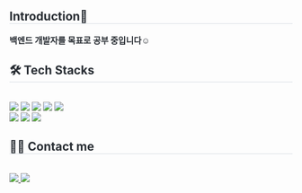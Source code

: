 <div align= "center">
    </div>
    <div style="text-align: left;"> 
    <h2 style="border-bottom: 1px solid #d8dee4; color: #282d33;"> Introduction👋 </h2>  
    <div style="font-weight: 700; font-size: 15px; text-align: left; color: #282d33;"> 백엔드 개발자를 목표로 공부 중입니다☺️ </div> 
    </div>
    <div style="text-align: left;">
    <h2 style="border-bottom: 1px solid #d8dee4; color: #282d33;"> 🛠️ Tech Stacks </h2> <br> 
    <div style="margin: ; text-align: left;" "text-align: left;"> <img src="https://img.shields.io/badge/Java-007396?style=flat-square&logo=Java&logoColor=white">
          <img src="https://img.shields.io/badge/Spring-6DB33F?style=flat-square&logo=Spring&logoColor=white">
          <img src="https://img.shields.io/badge/Spring Boot-6DB33F?style=flat-square&logo=Spring Boot&logoColor=white">
          <img src="https://img.shields.io/badge/MySQL-4479A1?style=flat-square&logo=MySQL&logoColor=white">
          <img src="https://img.shields.io/badge/C-A8B9CC?style=flat-square&logo=C&logoColor=white">
          <br/><img src="https://img.shields.io/badge/Python-3776AB?style=flat-square&logo=Python&logoColor=white">
          <img src="https://img.shields.io/badge/Flask-000000?style=flat-square&logo=Flask&logoColor=white">
          <img src="https://img.shields.io/badge/Figma-F24E1E?style=flat-square&logo=Figma&logoColor=white">
          </div>
    </div>
    <div style="text-align: left;">
    <h2 style="border-bottom: 1px solid #d8dee4; color: #282d33;"> 🧑‍💻 Contact me </h2> <br> 
    <div style="text-align: left;"> <a href=https://www.instagram.com/h__riiiin?igsh=MWF2YWVtcTE1MG9idw%3D%3D&utm_source=qr> <img src="https://img.shields.io/badge/Instagram-E4405F?style=flat-square&logo=Instagram&logoColor=white&link=https://www.instagram.com/h__riiiin?igsh=MWF2YWVtcTE1MG9idw%3D%3D&utm_source=qr"> </a>
         <a href=mailto:jenny1zzang@gmail.com> <img src="https://img.shields.io/badge/Gmail-EA4335?style=flat-square&logo=Gmail&logoColor=white&link=mailto:jenny1zzang@gmail.com"> </a>
          </div>  <br> 
    <div style="text-align: left;">  </div> 
    </div>
    </div>
    
